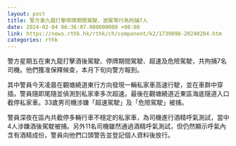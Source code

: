```yaml
---
layout: post
title: 警方東九龍打擊停牌期間駕駛、酒駕等行為拘捕7人
date: 2024-02-04 06:36:07.000000000 +08:00
link: https://news.rthk.hk/rthk/ch/component/k2/1739098-20240204.htm
categories: rthk
---
```


警方星期五在東九龍打擊酒後駕駛、停牌期間駕駛、超速及危險駕駛，共拘捕7名司機。他們獲准保釋候查，本月下旬向警方報到。

其中警員今天凌晨在觀塘繞道東行方向發現一輛私家車高速行駛，並在車群中穿插，警員隨即尾隨並偵測到私家車多次超速。最後在觀塘繞道近東區海底隧道入口截停私家車。33歲男司機涉嫌「超速駕駛」及「危險駕駛」被捕。

警員深夜在區內共截停多輛行車不穩定的私家車，為司機進行酒精呼氣測試，當中4人涉嫌酒後駕駛被捕。另外11名司機雖然通過酒精呼氣測試，但仍然顯示呼氣內含有酒精成份，警員向他們口頭警告並登記個人資料後放行。
